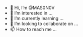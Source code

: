 - 👋 Hi, I’m @MAS0N0V
- 👀 I’m interested in ...
- 🌱 I’m currently learning ...
- 💞️ I’m looking to collaborate on ...
- 📫 How to reach me ...

<!---
MAS0N0V/MAS0N0V is a ✨ special ✨ repository because its `README.md` (this file) appears on your GitHub profile.
You can click the Preview link to take a look at your changes.
--->
